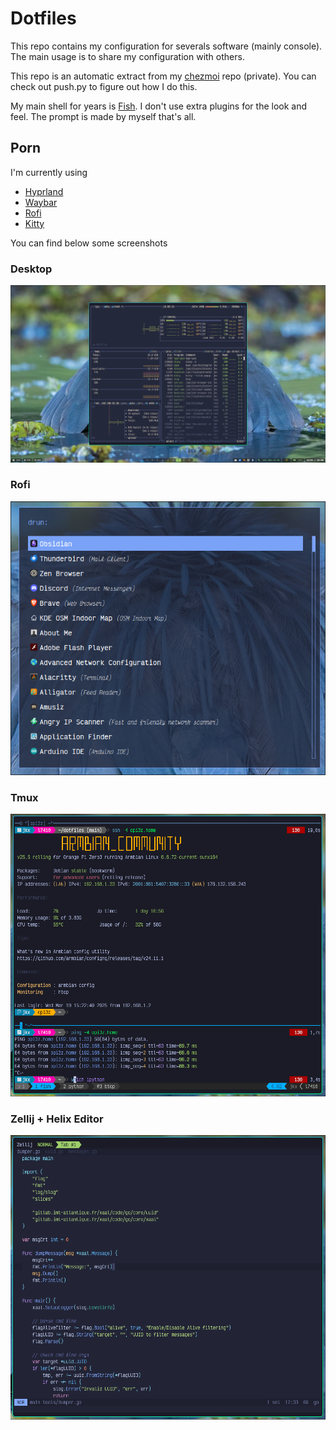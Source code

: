 # Dotfiles

This repo contains my configuration for severals software (mainly console).
The main usage is to share my configuration with others.

This repo is an automatic extract from my [chezmoi](https://www.chezmoi.io/)
repo (private). You can check out push.py to figure out how I do this.

My main shell for years is [Fish](https://fishshell.com/). I don't use extra
plugins for the look and feel. The prompt is made by myself that's all.


## Porn
I'm currently using
- [Hyprland](https://hyprland.org/)
- [Waybar](https://github.com/Alexays/Waybar)
- [Rofi](https://github.com/lbonn/rofi)
- [Kitty](https://sw.kovidgoyal.net/kitty/)

You can find below some screenshots

### Desktop
 ![Desktop](./shots/desk.png)

### Rofi
 ![Rofi](./shots/rofi.png)

### Tmux
 ![Tmux](./shots/tmux.png)

### Zellij + Helix Editor
 ![Zellij](./shots/helix-zellij.png)
